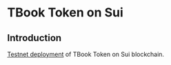 # TBook Token on Sui

## Introduction

[Testnet deployment](https://testnet.suivision.xyz/coin/0xc3898363568d79308a2844a2bd846d6d952392e8d421804c0fbf597f26ccd5ba::BOOK::BOOK) of TBook Token on Sui blockchain.
